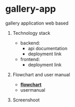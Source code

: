 # gallery-app
gallery application web based

1. Technology stack
    - backend:
        - api documentation
        - deployment link
    - frontend:
        - deployment link

2. Flowchart and user manual
    - [**flowchart**](./screenshoot/0.%20gallery-application-flowchart.png)
    - usermanual

3. Screenshoot
